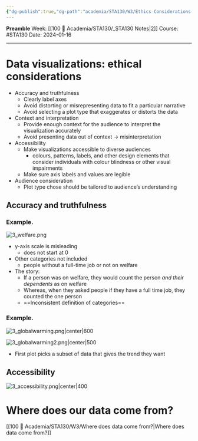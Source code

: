 ```yaml
---
{"dg-publish":true,"dg-path":"academia/STA130/W3/Ethics Considerations.md","permalink":"/academia/sta-130/w3/ethics-considerations/","created":"2024-01-16T20:59:15.727-05:00","updated":"2024-02-15T22:01:07.411-05:00"}
---
```


**Preamble**
Week: [[100 📒 Academia/STA130/_STA130 Notes\|2]]
Course: #STA130
Date: 2024-01-16

---
# Data visualizations: ethical considerations

- Accuracy and truthfulness
	- Clearly label axes
	- Avoid distorting or misrepresenting data to fit a particular narrative
	- Avoid selecting a plot type that exaggerates or distorts the data
- Context and interpretation
	- Provide enough context for the audience to interpret the visualization accurately
	- Avoid presenting data out of context → misinterpretation
- Accessibility
	- Make visualizations accessible to diverse audiences
		- colours, patterns, labels, and other design elements that consider individuals with colour blindness or other visual impairments
	- Make sure axis labels and values are legible
- Audience consideration
	- Plot type chose should be tailored to audience’s understanding

## Accuracy and truthfulness
### Example.
![3_welfare.png](/img/user/Files/STA130/3_welfare.png)

- y-axis scale is misleading
	- does not start at 0
- Other categories not included
	- people without a full-time job or not on welfare
- The story:
	- If a person was on welfare, they would count the person *and their dependents* as on welfare
	- Whereas, when they asked people if they have a full time job, they counted the one person
	- ==Inconsistent definition of categories==

### Example.

![3_globalwarming.png|center|600](/img/user/Files/STA130/3_globalwarming.png)

![3_globalwarming2.png|center|500](/img/user/Files/STA130/3_globalwarming2.png)

- First plot picks a subset of data that gives the trend they want

## Accessibility

![3_accessibility.png|center|400](/img/user/Files/STA130/3_accessibility.png)

# Where does our data come from?

[[100 📒 Academia/STA130/W3/Where does data come from?\|Where does data come from?]]